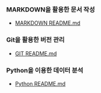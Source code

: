 ### MARKDOWN을 활용한 문서 작성
  - [MARKDOWN README.md](https://github.com/rubinkim/TIL/tree/master/MARKDOWN)
### Git을 활용한 버전 관리
  - [GIT README.md](https://github.com/rubinkim/TIL/tree/master/GIT)
### Python을 이용한 데이터 분석
  - [Python README.md](https://github.com/rubinkim/TIL/blob/master/PYTHON/README.md)

